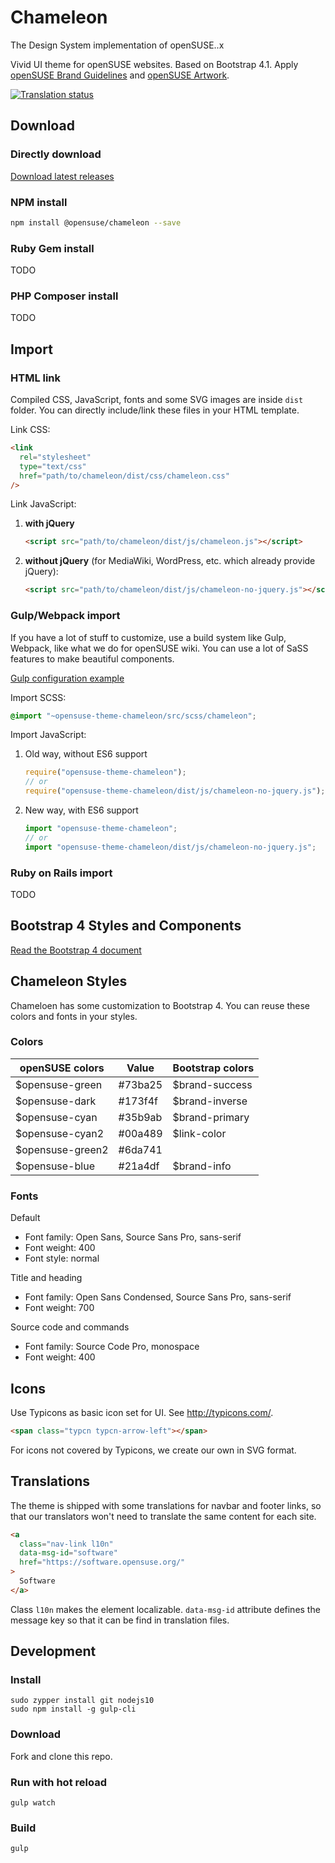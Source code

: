# Chameleon

The Design System implementation of openSUSE..x

Vivid UI theme for openSUSE websites. Based on Bootstrap 4.1. Apply
[openSUSE Brand Guidelines](https://opensuse.github.io/branding-guidelines/) and
[openSUSE Artwork](https://github.com/openSUSE/artwork).

[![Translation status](https://l10n.opensuse.org/widgets/opensuse-theme-chameleon/-/master/svg-badge.svg)](https://l10n.opensuse.org/engage/opensuse-theme-chameleon/?utm_source=widget)

## Download

### Directly download

[Download latest releases](https://github.com/openSUSE/opensuse-theme-chameleon/releases)

### NPM install

```bash
npm install @opensuse/chameleon --save
```

### Ruby Gem install

TODO

### PHP Composer install

TODO

## Import

### HTML link

Compiled CSS, JavaScript, fonts and some SVG images are inside `dist` folder.
You can directly include/link these files in your HTML template.

Link CSS:

```html
<link
  rel="stylesheet"
  type="text/css"
  href="path/to/chameleon/dist/css/chameleon.css"
/>
```

Link JavaScript:

1. **with jQuery**

   ```html
   <script src="path/to/chameleon/dist/js/chameleon.js"></script>
   ```

2. **without jQuery** (for MediaWiki, WordPress, etc. which already provide jQuery):

   ```html
   <script src="path/to/chameleon/dist/js/chameleon-no-jquery.js"></script>
   ```

### Gulp/Webpack import

If you have a lot of stuff to customize, use a build system like Gulp, Webpack,
like what we do for openSUSE wiki. You can use a lot of SaSS features to make
beautiful components.

[Gulp configuration example](https://github.com/openSUSE/wiki/blob/master/skins/Chameleon/gulpfile.js)

Import SCSS:

```scss
@import "~opensuse-theme-chameleon/src/scss/chameleon";
```

Import JavaScript:

1. Old way, without ES6 support

   ```js
   require("opensuse-theme-chameleon");
   // or
   require("opensuse-theme-chameleon/dist/js/chameleon-no-jquery.js");
   ```

2. New way, with ES6 support

   ```js
   import "opensuse-theme-chameleon";
   // or
   import "opensuse-theme-chameleon/dist/js/chameleon-no-jquery.js";
   ```

### Ruby on Rails import

TODO

## Bootstrap 4 Styles and Components

[Read the Bootstrap 4 document](https://getbootstrap.com/docs/4.1/getting-started/introduction/)

## Chameleon Styles

Chameloen has some customization to Bootstrap 4. You can reuse these colors and
fonts in your styles.

### Colors

| openSUSE colors   | Value   | Bootstrap colors |
| ----------------- | ------- | ---------------- |
| \$opensuse-green  | #73ba25 | \$brand-success  |
| \$opensuse-dark   | #173f4f | \$brand-inverse  |
| \$opensuse-cyan   | #35b9ab | \$brand-primary  |
| \$opensuse-cyan2  | #00a489 | \$link-color     |
| \$opensuse-green2 | #6da741 |                  |
| \$opensuse-blue   | #21a4df | \$brand-info     |

### Fonts

Default

- Font family: Open Sans, Source Sans Pro, sans-serif
- Font weight: 400
- Font style: normal

Title and heading

- Font family: Open Sans Condensed, Source Sans Pro, sans-serif
- Font weight: 700

Source code and commands

- Font family: Source Code Pro, monospace
- Font weight: 400

## Icons

Use Typicons as basic icon set for UI. See <http://typicons.com/>.

```html
<span class="typcn typcn-arrow-left"></span>
```

For icons not covered by Typicons, we create our own in SVG format.

## Translations

The theme is shipped with some translations for navbar and footer links, so that
our translators won't need to translate the same content for each site.

```html
<a
  class="nav-link l10n"
  data-msg-id="software"
  href="https://software.opensuse.org/"
>
  Software
</a>
```

Class `l10n` makes the element localizable. `data-msg-id` attribute defines the
message key so that it can be find in translation files.

## Development

### Install

```
sudo zypper install git nodejs10
sudo npm install -g gulp-cli
```

### Download

Fork and clone this repo.

### Run with hot reload

```
gulp watch
```

### Build

```
gulp
```
